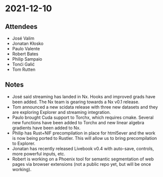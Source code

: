 # 2021-12-10

## Attendees

* José Valim
* Jonatan Kłosko
* Paulo Valente
* Robert Bates
* Philip Sampaio
* Tonći Galić
* Tom Rutten

## Notes

* José said streaming has landed in Nx. Hooks and improved grads have been added. The Nx team is gearing towards a Nx v0.1 release.
* Tom announced a new scidata release with three new datasets and they are exploring Explorer and streaming integration.
* Paulo brought Cuda support to Torchx, which requires cmake. Several new functions have been added to Torchx and new linear algebra gradients have been added to Nx.
* Philip has Rust+NIF precompilation in place for html5ever and the work is now being ported to Rustler. This will allow us to bring precompilation to Explorer.
* Jonatan has recently released Livebook v0.4 with auto-save, controls, more powerful inputs, etc.
* Robert is working on a Phoenix tool for semantic segmentation of web pages via browser extensions (not a public repo yet, but will be once working).
